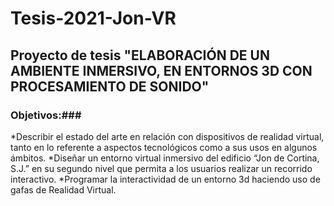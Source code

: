 # Tesis-2021-Jon-VR
## Proyecto de tesis "ELABORACIÓN DE UN AMBIENTE INMERSIVO, EN ENTORNOS 3D CON PROCESAMIENTO DE SONIDO" ##

### Objetivos:###

*Describir el estado del arte en relación con dispositivos de realidad virtual, tanto en lo referente a aspectos tecnológicos como a sus usos en algunos ámbitos. 
*Diseñar  un entorno virtual inmersivo del edificio “Jon de Cortina, S.J.” en su segundo nivel que permita a los usuarios realizar un recorrido interactivo.
*Programar la interactividad de un entorno 3d haciendo uso de  gafas de Realidad Virtual.


